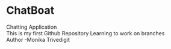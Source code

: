 # ChatBoat 
Chatting Application
</br>
This is my first Github Repository
Learning to work on branches
</br>
Author -Monika Trivedigit 